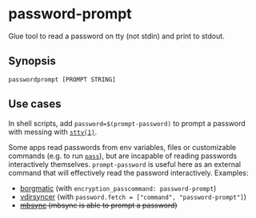 # password-prompt

Glue tool to read a password on tty (not stdin) and print to stdout.

## Synopsis

    passwordprompt [PROMPT STRING]

## Use cases

In shell scripts, add `password=$(prompt-password)` to prompt a password with messing with [`stty(1)`](https://pubs.opengroup.org/onlinepubs/9699919799/utilities/stty.html).

Some apps read passwords from env variables, files or customizable commands (e.g. to run [`pass`](https://www.passwordstore.org/)), but are incapable of reading passwords interactively themselves.
`prompt-password` is useful here as an external command that will effectively read the password interactively.
Examples:

- [borgmatic](https://torsion.org/borgmatic/) (with `encryption_passcommand: password-prompt`)
- [vdirsyncer](https://vdirsyncer.pimutils.org/en/stable/) (with `password.fetch = ["command", "password-prompt"]`)
- ~~[mbsync](https://isync.sourceforge.io/) (mbsync is able to prompt a password)~~
